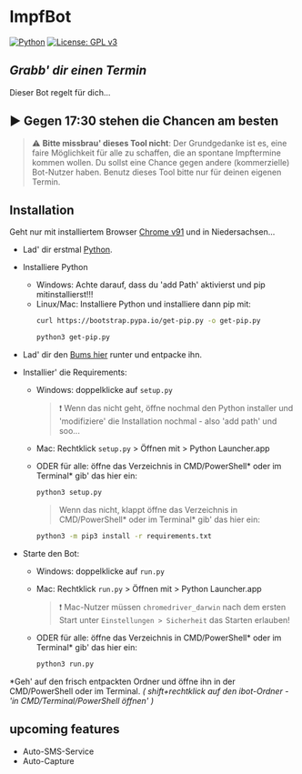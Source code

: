 # ImpfBot

[![Python](https://img.shields.io/badge/Made%20with-Python%203.9-blue.svg?logo=Python&logoColor=yellow)](https://www.python.org/)
[![License: GPL v3](https://img.shields.io/badge/License-GPLv3-orange.svg?logo=GNU&logoColor=orange)](https://github.com/Piitschy/vaccinator/blob/main/LICENSE.md)

## _Grabb' dir einen Termin_

Dieser Bot regelt für dich...

## :arrow_forward: Gegen 17:30 stehen die Chancen am besten

> :warning: **Bitte missbrau' dieses Tool nicht**: Der Grundgedanke ist es, eine faire Möglichkeit für alle zu schaffen, die an spontane Impftermine kommen wollen. Du sollst eine Chance gegen andere (kommerzielle) Bot-Nutzer haben. Benutz dieses Tool bitte nur für deinen eigenen Termin.

## Installation
Geht nur mit installiertem Browser [Chrome v91](https://www.google.com/intl/de_de/chrome/) und in Niedersachsen...

- Lad' dir erstmal [Python](https://www.python.org/downloads/).
- Installiere Python
  - Windows: Achte darauf, dass du 'add Path' aktivierst und pip mitinstallierst!!!
  - Linux/Mac: Installiere Python und installiere dann pip mit:
    ```bash
    curl https://bootstrap.pypa.io/get-pip.py -o get-pip.py
    
    python3 get-pip.py
    ```
- Lad' dir den [Bums hier](https://github.com/Piitschy/vaccinator/archive/refs/heads/main.zip) runter und entpacke ihn.

- Installier' die Requirements:
  - Windows: doppelklicke auf ```setup.py```
    >:exclamation: Wenn das nicht geht, öffne nochmal den Python installer und 'modifiziere' die Installation nochmal - also 'add path' und soo...
  - Mac: Rechtklick ```setup.py``` > Öffnen mit > Python Launcher.app
  
  - ODER für alle: öffne das Verzeichnis in CMD/PowerShell* oder im Terminal* gib' das hier ein:
      ```bash
      python3 setup.py
      ```
    >Wenn das nicht, klappt öffne das Verzeichnis in CMD/PowerShell* oder im Terminal* gib' das hier ein:
    ```bash
    python3 -m pip3 install -r requirements.txt
    ```
- Starte den Bot: 
  - Windows: doppelklicke auf ```run.py```
  - Mac: Rechtklick ```run.py``` > Öffnen mit > Python Launcher.app
    > :exclamation: Mac-Nutzer müssen ```chromedriver_darwin``` nach dem ersten Start unter ```Einstellungen > Sicherheit``` das Starten erlauben!
  
  - ODER für alle: öffne das Verzeichnis in CMD/PowerShell* oder im Terminal* gib' das hier ein:
      ```bash
      python3 run.py
      ```

*Geh' auf den frisch entpackten Ordner und öffne ihn in der CMD/PowerShell oder im Terminal. _( shift+rechtklick auf den ibot-Ordner - 'in CMD/Terminal/PowerShell öffnen' )_

## upcoming features
- Auto-SMS-Service
- Auto-Capture
